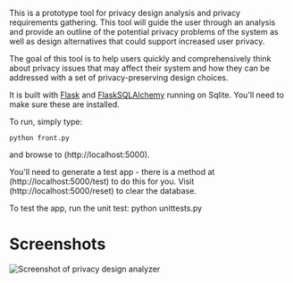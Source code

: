 This is a prototype tool for privacy design analysis and privacy requirements gathering. This tool will guide the user through an analysis and provide an outline of the potential privacy problems of the system as well as design alternatives that could support increased user privacy.

The goal of this tool is to help users quickly and comprehensively think about privacy issues that may affect their system and how they can be addressed with a set of privacy-preserving design choices.

It is built with [Flask](http://flask.pocoo.org/) and [FlaskSQLAlchemy](http://packages.python.org/Flask-SQLAlchemy/) running on Sqlite. You'll need to make sure these are installed.

To run, simply type:

    python front.py

and browse to (http://localhost:5000).

You'll need to generate a test app - there is a method at (http://localhost:5000/test) to do this for you. Visit (http://localhost:5000/reset) to clear the database.

To test the app, run the unit test:
    python unittests.py

Screenshots
===========
![Screenshot of privacy design analyzer](https://alexsmolen.com/pda/static/pda1.png)
